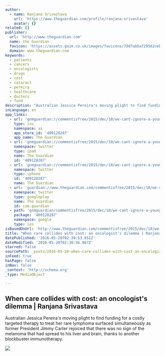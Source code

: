 ```yaml
---
author:
  - name: Ranjana Srivastava
    url: 'https://www.theguardian.com/profile/ranjana-srivastava'
    avatar: {}
related: []
publisher:
  url: 'http://www.theguardian.com'
  name: the Guardian
  favicon: 'https://assets.guim.co.uk/images/favicons/79d7ab5a729562cebca9c6a13c324f0e/32x32.ico'
  domain: www.theguardian.com
keywords:
  - patients
  - cancers
  - oncologists
  - drugs
  - cost
  - cataract
  - pereira
  - healthcare
  - doctors
  - fund
description: "Australian Jessica Pereira's moving plight to find funding for a costly targeted therapy to treat her rare lymphoma surfaced simultaneously as former President Jimmy Carter rejoiced that there was no sign of the melanoma that had spread to his liver and brain, thanks to another blockbuster immunotherapy."
inLanguage: en
app_links:
  - url: 'gnmguardian://commentisfree/2015/dec/10/we-cant-ignore-a-young-womans-plea-for-a-rare-cancer-drug?contenttype=Article&source=applinks'
    type: ios
    namespace: ai
    app_store_id: '409128287'
    app_name: The Guardian
  - url: 'gnmguardian://commentisfree/2015/dec/10/we-cant-ignore-a-young-womans-plea-for-a-rare-cancer-drug?contenttype=Article&source=twitter'
    namespace: twitter
    type: ipad
    name: The Guardian
    id: '409128287'
  - url: 'gnmguardian://commentisfree/2015/dec/10/we-cant-ignore-a-young-womans-plea-for-a-rare-cancer-drug?contenttype=Article&source=twitter'
    namespace: twitter
    type: iphone
    id: '409128287'
    name: The Guardian
  - url: 'guardian://www.theguardian.com/commentisfree/2015/dec/10/we-cant-ignore-a-young-womans-plea-for-a-rare-cancer-drug'
    namespace: twitter
    type: googleplay
    name: The Guardian
    id: com.guardian
  - path: 'gnmguardian/commentisfree/2015/dec/10/we-cant-ignore-a-young-womans-plea-for-a-rare-cancer-drug?contenttype=Article&source=google'
    package: '409128287'
    namespace: google
    type: ios
isBasedOnUrl: 'http://www.theguardian.com/commentisfree/2015/dec/10/we-cant-ignore-a-young-womans-plea-for-a-rare-cancer-drug'
title: "When care collides with cost: an oncologist's dilemma | Ranjana Srivastava"
datePublished: '2016-05-20T02:39:53.851Z'
dateModified: '2016-05-20T02:38:56.967Z'
starred: false
sourcePath: _posts/2016-05-20-when-care-collides-with-cost-an-oncologists-dilemma-or-ranj.md
inFeed: true
hasPage: false
inNav: false
_context: 'http://schema.org'
_type: MediaObject

---
```

<article style=""><h1>When care collides with cost: an oncologist's dilemma | Ranjana Srivastava</h1><p>Australian Jessica Pereira's moving plight to find funding for a costly targeted therapy to treat her rare lymphoma surfaced simultaneously as former President Jimmy Carter rejoiced that there was no sign of the melanoma that had spread to his liver and brain, thanks to another blockbuster immunotherapy.</p><img src="https://i.guim.co.uk/img/media/9421d04fa227099818f935c70c6165112d32f5b9/0_283_4668_2802/master/4668.jpg?w=1200&amp;q=55&amp;auto=format&amp;usm=12&amp;fit=max&amp;s=6fa4deb0c63ed8dc81ea0093cf33be41" /></article>